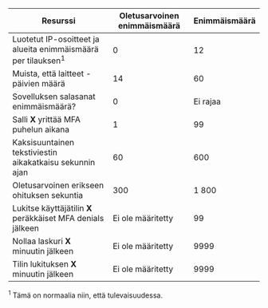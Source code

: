Resurssi|Oletusarvoinen enimmäismäärä|Enimmäismäärä
---|---|---
Luotetut IP-osoitteet ja alueita enimmäismäärä</a> per tilauksen<sup>1</sup>|0|12
Muista, että laitteet - päivien määrä|14|60
Sovelluksen salasanat enimmäismäärä?|0|Ei rajaa
Salli **X** yrittää MFA puhelun aikana|1|99
Kaksisuuntainen tekstiviestin aikakatkaisu sekunnin ajan|60|600
Oletusarvoinen erikseen ohituksen sekuntia|300|1 800
Lukitse käyttäjätilin **X** peräkkäiset MFA denials jälkeen|Ei ole määritetty|99
Nollaa laskuri **X** minuutin jälkeen|Ei ole määritetty|9999
Tilin lukituksen **X** minuutin jälkeen|Ei ole määritetty|9999


<sup>1</sup> Tämä on normaalia niin, että tulevaisuudessa.
